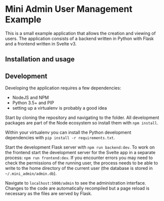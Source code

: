 # Mini Admin User Management Example

This is a small example application that allows the creation and viewing of users. The application consists of a backend written in Python with Flask and a frontend written in Svelte v3. 

## Installation and usage



## Development

Developing the application requires a few dependencies:

- NodeJS and NPM
- Python 3.5+ and PIP
- setting up a virtualenv is probably a good idea

Start by cloning the repository and navigating to the folder. All development packages are part of the Node ecosystem so install them with `npm install`.

Within your virtualenv you can install the Python development dependencies with `pip install -r requirements.txt`.

Start the development Flask server with `npm run backend:dev`. To work on the frontend start the development server for the Svelte app in a separate process: `npm run frontend:dev`. If you encounter errors you may need to check the permissions of the running user, the process needs to be able to write to the home directory of the current user (the database is stored in `~/.mini_admin/admin.db`).
 
Navigate to `localhost:5000/admin` to see the administration interface. Changes to the code are automatically recompiled but a page reload is necessary as the files are served by Flask.